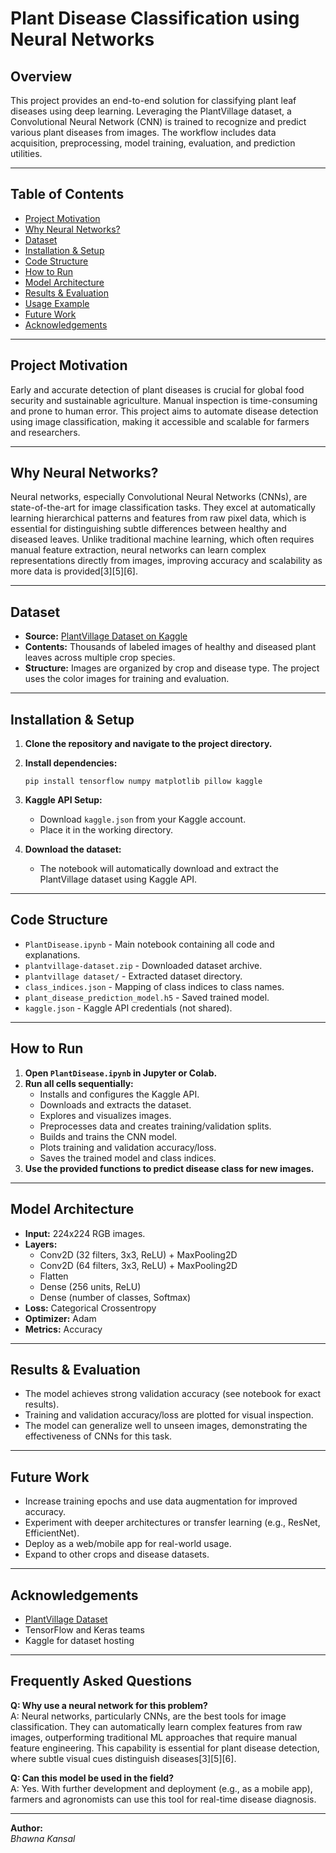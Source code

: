 # Plant Disease Classification using Neural Networks

## Overview

This project provides an end-to-end solution for classifying plant leaf diseases using deep learning. Leveraging the PlantVillage dataset, a Convolutional Neural Network (CNN) is trained to recognize and predict various plant diseases from images. The workflow includes data acquisition, preprocessing, model training, evaluation, and prediction utilities.

---

## Table of Contents

- [Project Motivation](#project-motivation)
- [Why Neural Networks?](#why-neural-networks)
- [Dataset](#dataset)
- [Installation & Setup](#installation--setup)
- [Code Structure](#code-structure)
- [How to Run](#how-to-run)
- [Model Architecture](#model-architecture)
- [Results & Evaluation](#results--evaluation)
- [Usage Example](#usage-example)
- [Future Work](#future-work)
- [Acknowledgements](#acknowledgements)

---

## Project Motivation

Early and accurate detection of plant diseases is crucial for global food security and sustainable agriculture. Manual inspection is time-consuming and prone to human error. This project aims to automate disease detection using image classification, making it accessible and scalable for farmers and researchers.

---

## Why Neural Networks?

Neural networks, especially Convolutional Neural Networks (CNNs), are state-of-the-art for image classification tasks. They excel at automatically learning hierarchical patterns and features from raw pixel data, which is essential for distinguishing subtle differences between healthy and diseased leaves. Unlike traditional machine learning, which often requires manual feature extraction, neural networks can learn complex representations directly from images, improving accuracy and scalability as more data is provided[3][5][6].

---

## Dataset

- **Source:** [PlantVillage Dataset on Kaggle](https://www.kaggle.com/datasets/abdallahalidev/plantvillage-dataset)
- **Contents:** Thousands of labeled images of healthy and diseased plant leaves across multiple crop species.
- **Structure:** Images are organized by crop and disease type. The project uses the color images for training and evaluation.

---

## Installation & Setup

1. **Clone the repository and navigate to the project directory.**
2. **Install dependencies:**
    ```
    pip install tensorflow numpy matplotlib pillow kaggle
    ```
3. **Kaggle API Setup:**
    - Download `kaggle.json` from your Kaggle account.
    - Place it in the working directory.

4. **Download the dataset:**
    - The notebook will automatically download and extract the PlantVillage dataset using Kaggle API.

---

## Code Structure

- `PlantDisease.ipynb` - Main notebook containing all code and explanations.
- `plantvillage-dataset.zip` - Downloaded dataset archive.
- `plantvillage dataset/` - Extracted dataset directory.
- `class_indices.json` - Mapping of class indices to class names.
- `plant_disease_prediction_model.h5` - Saved trained model.
- `kaggle.json` - Kaggle API credentials (not shared).

---

## How to Run

1. **Open `PlantDisease.ipynb` in Jupyter or Colab.**
2. **Run all cells sequentially:**
    - Installs and configures the Kaggle API.
    - Downloads and extracts the dataset.
    - Explores and visualizes images.
    - Preprocesses data and creates training/validation splits.
    - Builds and trains the CNN model.
    - Plots training and validation accuracy/loss.
    - Saves the trained model and class indices.
3. **Use the provided functions to predict disease class for new images.**

---

## Model Architecture

- **Input:** 224x224 RGB images.
- **Layers:**
    - Conv2D (32 filters, 3x3, ReLU) + MaxPooling2D
    - Conv2D (64 filters, 3x3, ReLU) + MaxPooling2D
    - Flatten
    - Dense (256 units, ReLU)
    - Dense (number of classes, Softmax)
- **Loss:** Categorical Crossentropy
- **Optimizer:** Adam
- **Metrics:** Accuracy

---

## Results & Evaluation

- The model achieves strong validation accuracy (see notebook for exact results).
- Training and validation accuracy/loss are plotted for visual inspection.
- The model can generalize well to unseen images, demonstrating the effectiveness of CNNs for this task.

---

## Future Work

- Increase training epochs and use data augmentation for improved accuracy.
- Experiment with deeper architectures or transfer learning (e.g., ResNet, EfficientNet).
- Deploy as a web/mobile app for real-world usage.
- Expand to other crops and disease datasets.

---

## Acknowledgements

- [PlantVillage Dataset](https://www.kaggle.com/datasets/abdallahalidev/plantvillage-dataset)
- TensorFlow and Keras teams
- Kaggle for dataset hosting

---

## Frequently Asked Questions

**Q: Why use a neural network for this problem?**  
A: Neural networks, particularly CNNs, are the best tools for image classification. They can automatically learn complex features from raw images, outperforming traditional ML approaches that require manual feature engineering. This capability is essential for plant disease detection, where subtle visual cues distinguish diseases[3][5][6].

**Q: Can this model be used in the field?**  
A: Yes. With further development and deployment (e.g., as a mobile app), farmers and agronomists can use this tool for real-time disease diagnosis.

---

**Author:**  
*Bhawna Kansal*


